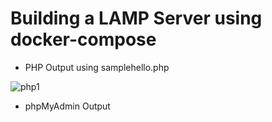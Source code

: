 # Building a LAMP Server using docker-compose
- PHP Output using samplehello.php


![php1](https://user-images.githubusercontent.com/122565356/212879045-5c59417a-503c-442e-8570-9cb0f465bafa.png)

- phpMyAdmin Output


